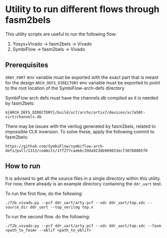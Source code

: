 # Utility to run different flows through fasm2bels



This utility scripts are useful to run the following flow:

1. Yosys+Vivado -> fasm2bels -> Vivado
2. SymbiFlow -> fasm2bels -> Vivado

## Prerequisites

`XRAY_PART` env variable must be exported with the exact part that is meant for the design
`ARCH_DEFS_DIRECTORY` env variable must be exported to point to the root location of the SymbiFlow-arch-defs directory

SymbiFlow arch defs must have the channels.db compiled as it is needed by fasm2bels:
```
${ARCH_DEFS_DIRECTORY}/build/xc7/archs/artix7/devices/xc7a50t-virt/channels.db
```

There may be issues with the verilog generated by fasm2bels, related to impossible CLK inversion. To solve these, apply the following commit to fasm2bels:

```
https://github.com/SymbiFlow/symbiflow-arch-defs/pull/1313/commits/1ff277caeb6c39da9238b969033ecf307b8005f0
```

## How to run

It is advised to get all the source files in a single directory within this utility.
For now, there already is an example directory containing the `ddr_uart` test.

To run the first flow, do the following:

```
./f2b_vivado.py --pcf ddr_uart/arty.pcf --xdc ddr_uart/top.xdc --source_dir ddr_uart --top_verilog top.v
```

To run the second flow. do the following:

```
./f2b_vivado.py --pcf ddr_uart/arty.pcf --xdc ddr_uart/top.xdc --fasm <path_to_fasm> --eblif <path_to_eblif>
```
